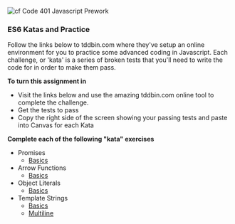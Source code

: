 ![cf](http://i.imgur.com/7v5ASc8.png) Code 401 Javascript Prework

### ES6 Katas and Practice

Follow the links below to tddbin.com where they've setup an online environment for you to practice some advanced coding in Javascript.  Each challenge, or 'kata' is a series of broken tests that you'll need to write the code for in order to make them pass.

**To turn this assignment in**

- Visit the links below and use the amazing tddbin.com online tool to complete the challenge.
- Get the tests to pass
- Copy the right side of the screen showing your passing tests and paste into Canvas for each Kata

**Complete each of the following "kata" exercises**

  - Promises
    - [Basics](http://tddbin.com/#?kata=es6/language/promise/basics)
  - Arrow Functions
    - [Basics](http://tddbin.com/#?kata=es6/language/arrow-functions/basics)
  - Object Literals
    - [Basics](http://tddbin.com/#?kata=es6/language/object-literal/basics)
  - Template Strings
    - [Basics](http://tddbin.com/#?kata=es6/language/template-strings/basics)
    - [Multiline](http://tddbin.com/#?kata=es6/language/template-strings/multiline)
